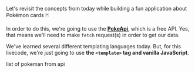 Let's revisit the concepts from today while building a fun application about Pokémon cards 🃏

In order to do this, we're going to use the **[PokeApi](https://pokeapi.co/)**, which is a free API. Yes, that means we'll need to make `fetch` request(s) in order to get our data.

We've learned several different templating languages today. But, for this livecode, we're just going to use **the `<template>` tag and vanilla JavaScript**.

list of pokeman from api
